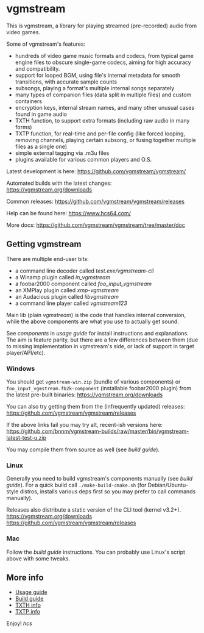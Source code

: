 # vgmstream
This is vgmstream, a library for playing streamed (pre-recorded) audio from
video games.

Some of vgmstream's features:
- hundreds of video game music formats and codecs, from typical game engine files to 
  obscure single-game codecs, aiming for high accuracy and compatibility.
- support for looped BGM, using file's internal metadata for smooth transitions,
  with accurate sample counts
- subsongs, playing a format's multiple internal songs separately
- many types of companion files (data split in multiple files) and custom containers
- encryption keys, internal stream names, and many other unusual cases found in game audio
- TXTH function, to support extra formats (including raw audio in many forms)
- TXTP function, for real-time and per-file config (like forced looping, removing
  channels, playing certain subsong, or fusing together multiple files as a single one)
- simple external tagging via .m3u files
- plugins available for various common players and O.S.

Latest development is here: https://github.com/vgmstream/vgmstream/

Automated builds with the latest changes: https://vgmstream.org/downloads

Common releases: https://github.com/vgmstream/vgmstream/releases

Help can be found here: https://www.hcs64.com/

More docs: https://github.com/vgmstream/vgmstream/tree/master/doc

## Getting vgmstream
There are multiple end-user bits:
- a command line decoder called *test.exe/vgmstream-cli*
- a Winamp plugin called *in_vgmstream*
- a foobar2000 component called *foo_input_vgmstream*
- an XMPlay plugin called *xmp-vgmstream*
- an Audacious plugin called *libvgmstream*
- a command line player called *vgmstream123*

Main lib (plain *vgmstream*) is the code that handles internal conversion, while the
above components are what you use to actually get sound.

See *components* in *usage guide* for install instructions and explanations. The aim
is feature parity, but there are a few differences between them (due to missing
implementation in vgmstream's side, or lack of support in target player/API/etc).

### Windows
You should get `vgmstream-win.zip` (bundle of various components) or
`foo_input_vgmstream.fb2k-component` (installable foobar2000 plugin) from the
latest pre-built binaries:
https://vgmstream.org/downloads

You can also try getting them from the (infrequently updated) releases:
https://github.com/vgmstream/vgmstream/releases

If the above links fail you may try alt, recent-ish versions here:
https://github.com/bnnm/vgmstream-builds/raw/master/bin/vgmstream-latest-test-u.zip

You may compile them from source as well (see *build guide*).

### Linux
Generally you need to build vgmstream's components manually (see *build guide*). For
a quick build call `./make-build-cmake.sh` (for Debian/Ubuntu-style distros, installs
various deps first so you may prefer to call commands manually).

Releases also distribute a static version of the CLI tool (kernel v3.2+).
https://vgmstream.org/downloads
https://github.com/vgmstream/vgmstream/releases

### Mac
Follow the *build guide* instructions. You can probably use Linux's script above with
some tweaks.


## More info
- [Usage guide](doc/USAGE.md)
- [Build guide](doc/BUILD.md)
- [TXTH info](doc/TXTH.md)
- [TXTP info](doc/TXTP.md)


Enjoy! *hcs*
